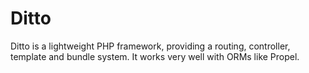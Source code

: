 # Ditto
Ditto is a lightweight PHP framework, providing a routing, controller, template and bundle system.
It works very well with ORMs like Propel.
